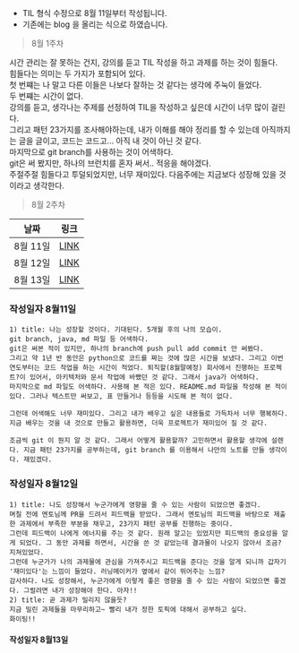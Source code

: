 * TIL 형식 수정으로 8월 11일부터 작성됩니다. 
* 기존에는 blog 을 올리는 식으로 하였습니다. 

> 8월 1주차

시간 관리는 잘 못하는 건지, 강의를 듣고 TIL 작성을 하고 과제를 하는 것이 힘들다. <br>
힘들다는 의미는 두 가지가 포함되어 있다. <br>
첫 번쨰는 나 말고 다른 이들은 나보다 잘하는 것 같다는 생각에 주눅이 들었다. <br>
두 번쨰는 시간이 없다. <br>
강의를 듣고, 생각나는 주제를 선정하여 TIL을 작성하고 싶은데 시간이 너무 많이 걸린다. <br>
그리고 패턴 23가지를 조사해야하는데, 내가 이해를 해야 정리를 할 수 있는데 아직까지는 글을 글이고, 코드는 코드고... 아직 내 것이 아닌 것 같다. <br>
마지막으로 git branch를 사용하는 것이 어색하다. <br>
git은 써 봤지만, 하나의 브런치를 혼자 써서.. 적응을 해야겠다. <br>
주절주절 힘들다고 투덜되었지만, 너무 재미있다. 다음주에는 지금보다 성장해 있을 것이라고 생각한다. <br>


> 8월 2주차

|날짜|링크|
|--|--|
|8월 11일|[LINK](#작성일자-8월11일)|
|8월 12일|[LINK](#작성일자-8월12일)|
|8월 13일|[LINK](#작성일자-8월13일)|


### 작성일자 8월11일
```
1) title: 나는 성장할 것이다. 기대된다. 5개월 후의 나의 모습이.
git branch, java, md 파일 등 어색하다.
git은 써본 적이 있지만, 하나의 branch에 push pull add commit 만 써봤다.
그리고 약 1년 반 동안은 python으로 코드를 짜는 것에 많은 시간을 보냈다. 그리고 이번 연도부터는 코드 작업을 하는 시간이 적었다. 퇴직할(8월말예정) 회사에서 진행하는 프로젝트?이 있어서, 아키텍처와 문서 작업에 바빴던 것 같다. 그래서 java가 어색하다.
마지막으로 md 파일도 어색하다. 사용해 본 적은 있다. README.md 파일을 작성해 본 적이 있다. 그러나 텍스트만 써보고, 표 만들거나 등등을 시도해 본 적이 없다.

그런데 어색해도 너무 재미있다. 그리고 내가 배우고 싶은 내용들로 가득차서 너무 행복하다. 지금 배우는 것을 내 것으로 만들고 활용하면, 더욱 프로젝트가 재미있어 질 것 같다.

조금씩 git 이 뭔지 알 것 같다. 그래서 어떻게 활용할까? 고민하면서 활용할 생각에 설렌다. 지금 패턴 23가지를 공부하는데, git branch 를 이용해서 나만의 노트를 만들 생각이다. 재밌겠다.
```

### 작성일자 8월12일
```
1) title: 나도 성장해서 누군가에게 영향을 줄 수 있는 사람이 되었으면 좋겠다.
며칠 전에 멘토님께 PR을 드려서 피드백을 받았다. 그래서 멘토님의 피드백을 바탕으로 제출한 과제에서 부족한 부분을 채우고, 23가지 패턴 공부를 진행하는 중이다.
그런데 피드백이 나에게 에너지를 주는 것 같다. 원래 알고는 있었지만 피드백의 중요성을 알게 되었다. 그 동안 과제를 하면서, 시간을 쓴 것 같았는데 결과물이 나오지 않아서 조금? 지쳐있었다. 
그런데 누군가가 나의 과제물에 관심을 가져주시고 피드백을 준다는 것을 알게 되니까 갑자기 '재미있다'는 느낌이 들었다. 러닝메이커가 옆에서 같이 뛰어주는 느낌?
감사하다. 나도 성장해서, 누군가에게 이렇게 좋은 영향을 줄 수 있는 사람이 되었으면 좋겠다. 그럴려면 내가 성장해야 한다. 아자!!
2) title: 곧 과제가 밀리지 않을듯?
지금 밀린 과제들을 마무리하고~ 빨리 내가 정한 토픽에 대해서 공부하고 싶다. 
화이팅!!
```

#### 작성일자 8월13일
```

```
